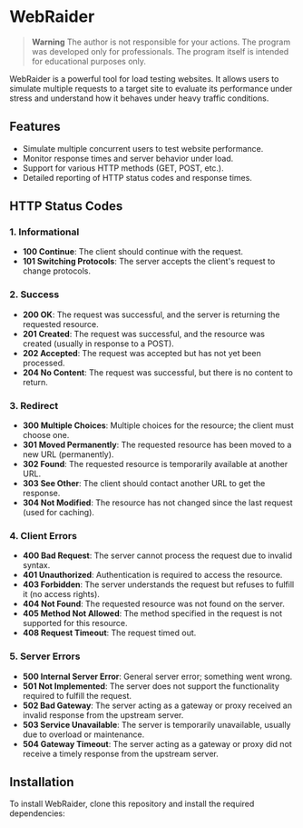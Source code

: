 # WebRaider

> **Warning** 
> The author is not responsible for your actions. The program was developed only for professionals. The program itself is intended for educational purposes only.

WebRaider is a powerful tool for load testing websites. It allows users to simulate multiple requests to a target site to evaluate its performance under stress and understand how it behaves under heavy traffic conditions.

## Features

- Simulate multiple concurrent users to test website performance.
- Monitor response times and server behavior under load.
- Support for various HTTP methods (GET, POST, etc.).
- Detailed reporting of HTTP status codes and response times.

## HTTP Status Codes

### 1. Informational
- **100 Continue**: The client should continue with the request.
- **101 Switching Protocols**: The server accepts the client's request to change protocols.

### 2. Success
- **200 OK**: The request was successful, and the server is returning the requested resource.
- **201 Created**: The request was successful, and the resource was created (usually in response to a POST).
- **202 Accepted**: The request was accepted but has not yet been processed.
- **204 No Content**: The request was successful, but there is no content to return.

### 3. Redirect
- **300 Multiple Choices**: Multiple choices for the resource; the client must choose one.
- **301 Moved Permanently**: The requested resource has been moved to a new URL (permanently).
- **302 Found**: The requested resource is temporarily available at another URL.
- **303 See Other**: The client should contact another URL to get the response.
- **304 Not Modified**: The resource has not changed since the last request (used for caching).

### 4. Client Errors
- **400 Bad Request**: The server cannot process the request due to invalid syntax.
- **401 Unauthorized**: Authentication is required to access the resource.
- **403 Forbidden**: The server understands the request but refuses to fulfill it (no access rights).
- **404 Not Found**: The requested resource was not found on the server.
- **405 Method Not Allowed**: The method specified in the request is not supported for this resource.
- **408 Request Timeout**: The request timed out.

### 5. Server Errors
- **500 Internal Server Error**: General server error; something went wrong.
- **501 Not Implemented**: The server does not support the functionality required to fulfill the request.
- **502 Bad Gateway**: The server acting as a gateway or proxy received an invalid response from the upstream server.
- **503 Service Unavailable**: The server is temporarily unavailable, usually due to overload or maintenance.
- **504 Gateway Timeout**: The server acting as a gateway or proxy did not receive a timely response from the upstream server.

## Installation

To install WebRaider, clone this repository and install the required dependencies:
